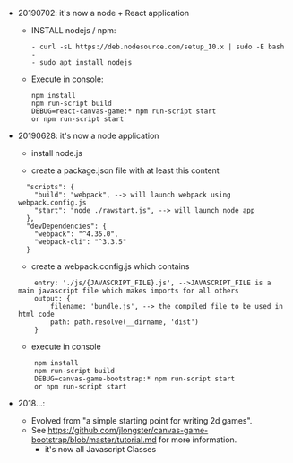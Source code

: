 * 20190702: it's now a node + React application
    * INSTALL nodejs / npm:        
        ```
        - curl -sL https://deb.nodesource.com/setup_10.x | sudo -E bash -
        - sudo apt install nodejs
        ```
      
    * Execute in console:        
        ```
        npm install
        npm run-script build
        DEBUG=react-canvas-game:* npm run-script start
        or npm run-script start
        ```
      
* 20190628: it's now a node application
    * install node.js
    
    * create a package.json file with at least this content
    ```
      "scripts": {
        "build": "webpack", --> will launch webpack using webpack.config.js
        "start": "node ./rawstart.js", --> will launch node app
      },
      "devDependencies": {
        "webpack": "^4.35.0",
        "webpack-cli": "^3.3.5"
      }
    ```
    
    * create a webpack.config.js which contains
    ```
        entry: './js/{JAVASCRIPT_FILE}.js', -->JAVASCRIPT_FILE is a main javascript file which makes imports for all others
        output: {
            filename: 'bundle.js', --> the compiled file to be used in html code
            path: path.resolve(__dirname, 'dist')
        }
    ```
    
    * execute in console 
    ```
        npm install
        npm run-script build
        DEBUG=canvas-game-bootstrap:* npm run-script start
        or npm run-script start
    ```
    
* 2018...:
    * Evolved from "a simple starting point for writing 2d games". 
    * See https://github.com/jlongster/canvas-game-bootstrap/blob/master/tutorial.md for more information.
        * it's now all Javascript Classes
